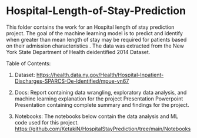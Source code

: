 # Hospital-Length-of-Stay-Prediction

This folder contains the work for an Hospital length of stay prediction project. The goal of the machine learning model is to predict and identify when greater than mean length of stay may be required for patients based on their admission characteristics . The data was extracted from the New York State Department of Health deidentified 2014 Dataset.


Table of Contents:

1) Dataset:
https://health.data.ny.gov/Health/Hospital-Inpatient-Discharges-SPARCS-De-Identified/mpue-vn67

2) Docs:
Report containing data wrangling, exploratory data analysis, and machine learning explanation for the project
Presentation
Powerpoint Presentation containing complete summary and findings for the project.

3) Notebooks:
The notebooks below contain the data analysis and ML code used for this project. 
https://github.com/KetakiN/HospitalStayPrediction/tree/main/Notebooks

